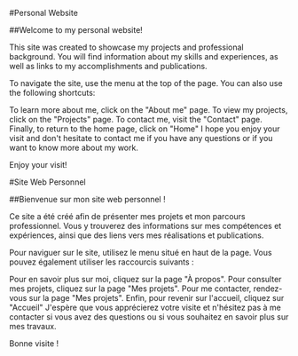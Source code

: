 #Personal Website

##Welcome to my personal website!

This site was created to showcase my projects and professional background. You will find information about my skills and experiences, as well as links to my accomplishments and publications.

To navigate the site, use the menu at the top of the page. You can also use the following shortcuts:

To learn more about me, click on the "About me" page.
To view my projects, click on the "Projects" page.
To contact me, visit the "Contact" page.
Finally, to return to the home page, click on "Home"
I hope you enjoy your visit and don't hesitate to contact me if you have any questions or if you want to know more about my work.

Enjoy your visit!


#Site Web Personnel 

##Bienvenue sur mon site web personnel !

Ce site a été créé afin de présenter mes projets et mon parcours professionnel. Vous y trouverez des informations sur mes compétences et expériences, ainsi que des liens vers mes réalisations et publications.

Pour naviguer sur le site, utilisez le menu situé en haut de la page. Vous pouvez également utiliser les raccourcis suivants :

Pour en savoir plus sur moi, cliquez sur la page "À propos".
Pour consulter mes projets, cliquez sur la page "Mes projets".
Pour me contacter, rendez-vous sur la page "Mes projets".
Enfin, pour revenir sur l'accueil, cliquez sur "Accueil"
J'espère que vous apprécierez votre visite et n'hésitez pas à me contacter si vous avez des questions ou si vous souhaitez en savoir plus sur mes travaux.

Bonne visite !
